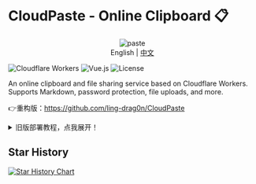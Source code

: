 # CloudPaste - Online Clipboard 📋

<div align="center">
    <img width="100" height="100" src="https://img.icons8.com/dusk/100/paste.png" alt="paste"/>
</div>

<div align="center">
  English | <a href="./README.zh.md">中文</a>
</div>

![Cloudflare Workers](https://img.shields.io/badge/Cloudflare-Workers-orange?style=flat-square&logo=cloudflare)
![Vue.js](https://img.shields.io/badge/Vue.js-3.x-green?style=flat-square&logo=vue.js)
![License](https://img.shields.io/badge/License-MIT-blue?style=flat-square)

An online clipboard and file sharing service based on Cloudflare Workers. Supports Markdown, password protection, file uploads, and more.

👉重构版：https://github.com/ling-drag0n/CloudPaste

<details>
    <summary>旧版部署教程，点我展开！</summary>
<table>
  <tr>
    <td><img src="./image/image1.png" width="400"/></td>
    <td><img src="./image/image2.png" width="400"/></td>
  </tr>
  <tr>
    <td><img src="./image/image3.png" width="400"/></td>
    <td><img src="./image/image4.png" width="400"/></td>
  </tr>
  <tr>
    <td><img src="./image/image5.png" width="400"/></td>
    <td><img src="./image/image6.png" width="400"/></td>
  </tr>
</table>

## ✨ Features

### 📝 Text Sharing

- Supports plain text and Markdown styles
- Real-time Markdown preview with synchronized scrolling
- Resizable editor with bidirectional stretching
- Password protection
- Optional expiration time
- Custom link suffix (available for single file uploads only)
- Access count limit settings
- Text sharing supports export to PDF, Word documents, and PNG images
- Auto-save draft feature
  - Automatically saves before browser closes
  - Recoverable on next visit
  - Automatically clears after successful submission

### 📁 File Sharing

- Drag and drop upload support
- Multiple file uploads
- Configurable file size limits and total storage limits
- Password protection
- Optional expiration time
- Real-time upload progress display
- File preview functionality
- Upload speed display
- Upload cancellation support
- Custom link suffix (available for single file uploads only)
- QR code sharing and direct link sharing
- Download count limit settings

### 🔐 Access Control

- Storage space usage monitoring
- Password Protection
  - Password settings for text and file sharing
  - Administrators can modify or remove passwords at any time
  - Encrypted password storage
- Text Content Control
  - Only administrators can edit shared text content
  - Regular users can only view
  - Support for modifying expiration time
  - Support for modifying access count limits
- Upload Control
  - Administrators can enable/disable text upload functionality
  - Administrators can enable/disable file upload functionality
  - Prevention of malicious resource consumption

### 🛡️ Security Features

- Encrypted password storage
- Access permission control
- CORS security configuration
- Upload limit protection
- Automatic expiration cleanup
  - Regular checks for expired content
  - Automatic deletion of expired shares
  - Storage space release
  - Cleanup check triggered by access

### 🎨 Interface Optimization

- Full resolution responsive layout
- Optimized mobile adaptation
- Beautiful scrollbar styles
- Smooth animation transitions
- File upload progress animation
- Copy success notification animation
- Error notification animation effects
- Drag and drop upload visual feedback
- Dark theme support (with minor imperfections)

## 🚀 Deployment (Automatic)

### 1. GitHub Actions Deployment (Optional)

1. **Fork this Repository**

   - Click the Fork button in the top right
   - Wait for repository cloning to complete

2. **Set GitHub Secrets**
   In your GitHub repository, go to Settings -> Secrets and variables -> Actions -> New Repository secrets, and add the following secrets:

   - `CF_API_TOKEN`: Cloudflare API token

     - Visit [Cloudflare Dashboard](https://dash.cloudflare.com/profile/api-tokens)
     - Create new API token - select "Edit Cloudflare Workers"

   - `CF_ACCOUNT_ID`: Cloudflare account ID

     - Found on the right side of your Cloudflare dashboard

   - `ADMIN_USERNAME`: Administrator username

     - Set your admin account

   - `ADMIN_PASSWORD`: Administrator password
     - Set your admin password

3. **Run Workflow**

### 2. One-Click Deployment

After deployment, there's no password by default. You need to set up variables and secrets in the corresponding worker under Cloudflare:

[![Deploy to Cloudflare Workers](https://deploy.workers.cloudflare.com/button)](https://deploy.workers.cloudflare.com/?url=https://github.com/ling-drag0n/CloudPaste)

## 🚀 Deployment (Manual)

### 1. Prerequisites

1. Register for a [Cloudflare](https://dash.cloudflare.com) account
2. Access the Cloudflare console

### 2. Create Storage Resources

1. Create KV Namespace

   - Name: `PASTE_STORE`
   - Used for storing text content

2. Create KV Namespace

   - Name: `UPLOAD_STATUS`
   - Used for storing upload functionality switch status

3. Create R2 Bucket
   - Name: `cloudpaste-files`
   - Used for storing uploaded files

### 3. Create Worker

1. Create a new Worker script

2. Configure environment variables:

   ```env
   ADMIN_USERNAME=your-admin-username
   ADMIN_PASSWORD=your-admin-password
   ```

3. Bind storage:

   - KV bindings:

     ```toml
     # Text storage
     Variable name: PASTE_STORE
     Select created KV namespace

     # Upload status control
     Variable name: UPLOAD_STATUS
     Select created KV namespace
     ```

   - R2 binding:
     ```toml
     Variable name: FILE_STORE
     Select created R2 bucket
     ```

4. KV Namespace Description:

   - `PASTE_STORE`: For storing text share content and metadata
   - `UPLOAD_STATUS`: For storing and controlling upload functionality switches
     - `textUpload`: Controls text upload functionality
     - `fileUpload`: Controls file upload functionality
   - `FILE_STORE`: For storing uploaded files

5. Example Configuration (wrangler.toml):

   ```toml
   [[kv_namespaces]]
   binding = "PASTE_STORE"
   id = "your-KV-namespace-ID"

   [[kv_namespaces]]
   binding = "UPLOAD_STATUS"
   id = "your-KV-namespace-ID"

   [[r2_buckets]]
   bucket_name = "cloudpaste-files"
   binding = "FILE_STORE"
   ```

### 4. Deploy Code

1. Copy the complete code from `worker.js`
2. Paste it into the Worker editor
3. Save and deploy

## 🔧 Code Structure

### Main Components

1. `worker.js`

   - Main Worker code
   - Contains route handling and API implementation

2. Utility Functions

   - `generateId`: Generate random ID
   - `hashPassword`: Password encryption
   - `verifyPassword`: Password verification
   - `calculateExpiryTime`: Calculate expiration time
   - `isExpired`: Check if expired

3. Frontend Components
   - Vue 3 application
   - Markdown rendering
   - Code highlighting
   - File upload interface

### 📡 API Endpoints

1. Text Related

   ```http
   POST /api/paste     # Create text share
   GET  /api/paste/:id # Get text content
   ```

2. File Related

   ```http
   POST /api/file      # Upload file
   GET  /api/file/:id  # Get file information
   GET  /api/file/:id?download=true # Download file
   GET  /download/:id  # Direct file download
   ```

3. Admin Related
   ```http
   POST   /api/admin/login                    # Admin login
   GET    /api/admin/shares                   # Get share list
   GET    /api/admin/storage                  # Get storage space usage
   DELETE /api/admin/paste/:id                # Delete text share
   DELETE /api/admin/file/:id                 # Delete file share
   PUT    /api/admin/paste/:id/content        # Update text content
   PUT    /api/admin/paste/:id/password       # Modify text share password
   PUT    /api/admin/file/:id/password        # Modify file share password
   GET    /api/admin/upload-status            # Get upload status
   PUT    /api/admin/upload-status            # Update upload status
   PUT    /api/admin/file/:id/settings        # Modify file share settings
   ```

## 🔄 Automation Features

### Expired Content Cleanup

- Automatic detection of expired content
- Scheduled cleanup of expired files and text
- Storage space release
- Automatic cleanup triggered every hour

## ⚠️ Usage Limitations

- Maximum file size: 98MB (modifiable)
- Supported expiration times: 1 hour, 1 day, 7 days, 30 days, never expires
- Concurrent requests limited by Worker
- Free R2 total storage space: 10GB (modifiable)
- Share access count limits:
  - Text shares can set maximum view count
  - File shares can set maximum download count
  - Custom count settings, 0 means unlimited
  - Automatic deletion when limit is reached
- Custom link limitations:
  - Only supports letters, numbers, hyphens, and underscores
  - Only available for single file uploads
- Storage space warnings:
  - Warning at 70% usage
  - Danger alert at 90% usage
  - Upload disabled when storage is full

## 📝 Notes

1. Ensure correct environment variable configuration

2. Regular storage usage checks

   - Monitor storage space through admin panel
   - Pay attention to storage space usage warnings
   - Timely cleanup of unnecessary content

3. Monitor error logs

4. Mind Worker usage quotas

5. For direct link downloads on server file transfer

   ```bash
   # Direct download
   curl -O https://your-domain/download/fileId

   # Download with password
   curl -H "X-Password: your-password" -O https://your-domain/download/fileId
   ```

## 🛠️ Built With

- Cloudflare Workers
- Cloudflare KV
- Cloudflare R2
- Vue 3
- Marked (Markdown rendering)
- Highlight.js (code highlighting)

## 📱 Browser Support

- Chrome (recommended)
- Firefox
- Safari
- Edge
- Mobile browsers

## 📄 License

MIT License

## 🔗 Related Links

- [Cloudflare Workers Documentation](https://developers.cloudflare.com/workers/)
- [Vue 3 Documentation](https://v3.vuejs.org/)
- [Marked Documentation](https://marked.js.org/)

</details>

## Star History

[![Star History Chart](https://api.star-history.com/svg?repos=ling-drag0n/CloudPaste&type=Date)](https://star-history.com/#ling-drag0n/CloudPaste&Date)
